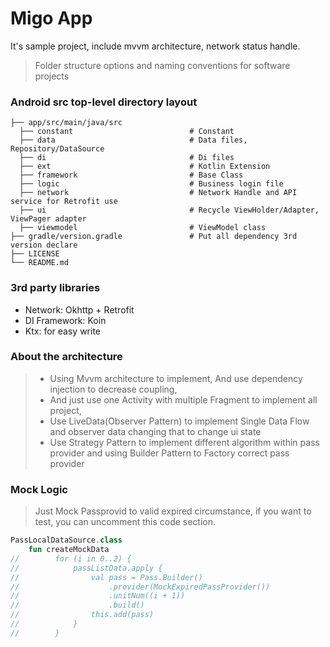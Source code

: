 Migo App
============================

It's sample project, include mvvm architecture, network status handle.

> Folder structure options and naming conventions for software projects

### Android src top-level directory layout

    ├── app/src/main/java/src
      ├── constant                          # Constant
      ├── data                              # Data files, Repository/DataSource
      ├── di                                # Di files
      ├── ext                               # Kotlin Extension
      ├── framework                         # Base Class
      ├── logic                             # Business login file
      ├── network                           # Network Handle and API service for Retrofit use
      ├── ui                                # Recycle ViewHolder/Adapter, ViewPager adapter
      ├── viewmodel                         # ViewModel class
    ├── gradle/version.gradle               # Put all dependency 3rd version declare
    ├── LICENSE
    └── README.md



### 3rd party libraries

+ Network: Okhttp + Retrofit
+ DI Framework: Koin
+ Ktx: for easy write

### About the architecture

> + Using Mvvm architecture to implement, And use dependency injection to decrease coupling,
> + And just use one Activity with multiple Fragment to implement all project,
> + Use LiveData(Observer Pattern) to implement Single Data Flow and observer data changing that  to change ui state
> + Use Strategy Pattern to implement different algorithm within pass provider and using Builder Pattern to Factory correct pass provider

### Mock Logic
> Just Mock Passprovid to valid expired circumstance, if you want to test, you can uncomment this code section.

```kotlin
PassLocalDataSource.class
	fun createMockData
//        for (i in 0..2) {
//            passListData.apply {
//                val pass = Pass.Builder()
//                    .provider(MockExpiredPassProvider())
//                    .unitNum((i + 1))
//                    .build()
//                this.add(pass)
//            }
//        }
```

